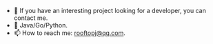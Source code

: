 - 💞️ If you have an interesting project looking for a developer, you can contact me.
- 👀 Java/Go/Python.
- 📫 How to reach me: rooftopj@qq.com.
<!-- - 👋 Hi, I’m @rooftopj, an EE student.
- 👀 I’m interested in software development...
- 🌱 I’m currently learning distributed system
- 💞️ I’m looking to collaborate on ...
- 📫 How to reach me: rooftopj@qq.com. -->

<!---
rooftopj/rooftopj is a ✨ special ✨ repository because its `README.md` (this file) appears on your GitHub profile.
You can click the Preview link to take a look at your changes.
--->
